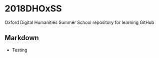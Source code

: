 # 2018DHOxSS
Oxford Digital Humanities Summer School repository for learning GitHub

## Markdown
* Testing

